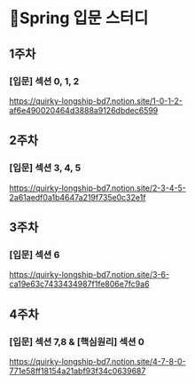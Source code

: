# 🌱Spring 입문 스터디

## 1주차
### [입문] 섹션 0, 1, 2
https://quirky-longship-bd7.notion.site/1-0-1-2-af6e490020464d3888a9126dbdec6599
## 2주차
### [입문] 섹션 3, 4, 5
https://quirky-longship-bd7.notion.site/2-3-4-5-2a61aedf0a1b4647a219f735e0c32e1f
## 3주차
### [입문] 섹션 6
https://quirky-longship-bd7.notion.site/3-6-ca19e63c7433434987f1fe806e7fc9a6
## 4주차
### [입문] 섹션 7,8 & [핵심원리] 섹션 0
https://quirky-longship-bd7.notion.site/4-7-8-0-771e58ff18154a21abf93f34c0639687
